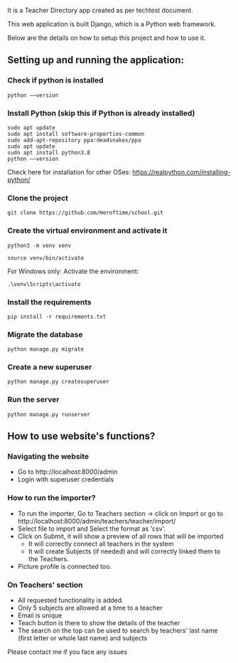 It is a Teacher Directory app created as per techtest document.

This web application is built Django, which is a Python web framework.

Below are the details on how to setup this project and how to use it.

## Setting up and running the application:

### Check if python is installed
```
python ––version
```

### Install Python (skip this if Python is already installed)
```
sudo apt update
sudo apt install software-properties-common
sudo add-apt-repository ppa:deadsnakes/ppa
sudo apt update
sudo apt install python3.8
python ––version
```

Check here for installation for other OSes: 
https://realpython.com/installing-python/


### Clone the project
```
git clone https://github.com/Heroftime/school.git
```

### Create the virtual environment and activate it
```
python3 -m venv venv

source venv/bin/activate 
```

For Windows only:
Activate the environment:
```
.\venv\Scripts\activate
```

### Install the requirements
```
pip install -r requirements.txt
```

### Migrate the database
```
python manage.py migrate
```

### Create a new superuser
```
python manage.py createsuperuser
```

### Run the server
```
python manage.py runserver
```

## How to use website's functions?

### Navigating the website
- Go to http://localhost:8000/admin
- Login with superuser credentials

### How to run the importer?
- To run the importer, Go to Teachers section -> click on Import or go to http://localhost:8000/admin/teachers/teacher/import/
- Select file to import and Select the format as 'csv'.
- Click on Submit, it will show a preview of all rows that will be imported
    - It will correctly connect all teachers in the system
    - It will create Subjects (if needed) and will correctly linked them to the Teachers.
- Picture profile is connected too.

### On Teachers' section
- All requested functionality is added.
- Only 5 subjects are allowed at a time to a teacher
- Email is unique
- Teach button is there to show the details of the teacher
- The search on the top can be used to search by teachers' last name (first letter or whole last name) and subjects


Please contact me if you face any issues